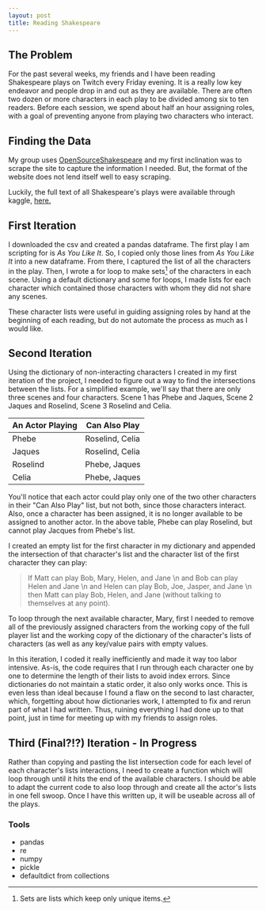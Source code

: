 ```yaml
---
layout: post
title: Reading Shakespeare
---
```

## The Problem

For the past several weeks, my friends and I have been reading Shakespeare plays on Twitch every Friday evening. It is a really low key endeavor and people drop in and out as they are available. There are often two dozen or more characters in each play to be divided among six to ten readers. Before each session, we spend about half an hour assigning roles, with a goal of preventing anyone from playing two characters who interact.

## Finding the Data

My group uses [OpenSourceShakespeare](https://www.opensourceshakespeare.org/views/plays/playmenu.php?WorkID=asyoulikeit) and my first inclination was to scrape the site to capture the information I needed. But, the format of the website does not lend itself well to easy scraping.

Luckily, the full text of all Shakespeare's plays were available through kaggle, [here.](https://www.kaggle.com/kingburrito666/shakespeare-plays)

## First Iteration

I downloaded the csv and created a pandas dataframe. The first play I am scripting for is *As You Like It*. So, I copied only those lines from *As You Like It* into a new dataframe. From there, I captured the list of all the characters in the play.  Then, I wrote a for loop to make sets[^fn-sets_explanation] of the characters in each scene. Using a default dictionary and some for loops, I made lists for each character which contained those characters with whom they did not share any scenes.

These character lists were useful in guiding assigning roles by hand at the beginning of each reading, but do not automate the process as much as I would like.

## Second Iteration

Using the dictionary of non-interacting characters I created in my first iteration of the project, I needed to figure out a way to find the intersections between the lists.  For a simplified example, we'll say that there are only three scenes and four characters.  Scene 1 has Phebe and Jaques, Scene 2 Jaques and Roselind, Scene 3 Roselind and Celia.

<table>
  <thead>
    <tr>
      <th>An Actor Playing</th>
      <th>Can Also Play</th>
    </tr>
  </thead>
  <tbody>
    <tr>
      <td>Phebe</td>
      <td>Roselind, Celia</td>
    </tr>
    <tr>
      <td>Jaques</td>
      <td>Roselind, Celia</td>
    </tr>
    <tr>
      <td>Roselind</td>
      <td>Phebe, Jaques</td>
    </tr>
    <tr>
      <td>Celia</td>
      <td>Phebe, Jaques</td>
    </tr>
  </tbody>
</table>

You'll notice that each actor could play only one of the two other characters in their "Can Also Play" list, but not both, since those characters interact.  Also, once a character has been assigned, it is no longer available to be assigned to another actor.  In the above table, Phebe can play Roselind, but cannot play Jacques from Phebe's list.  

I created an empty list for the first character in my dictionary and appended the intersection of that character's list and the character list of the first character they can play:

>If Matt can play Bob, Mary, Helen, and Jane \n
and Bob can play Helen and Jane \n
and Helen can play Bob, Joe, Jasper, and Jane \n
then Matt can play Bob, Helen, and Jane (without talking to themselves at any point).

To loop through the next available character, Mary, first I needed to remove all of the previously assigned characters from the working copy of the full player list and the working copy of the dictionary of the character's lists of characters (as well as any key/value pairs with empty values.

In this iteration, I coded it really inefficiently and made it way too labor intensive.  As-is, the code requires that I run through each character one by one to determine the length of their lists to avoid index errors.  Since dictionaries do not maintain a static order, it also only works once.  This is even less than ideal because I found a flaw on the second to last character, which, forgetting about how dictionaries work, I attempted to fix and rerun part of what I had written.  Thus, ruining everything I had done up to that point, just in time for meeting up with my friends to assign roles.

##  Third (Final?!?) Iteration - In Progress

Rather than copying and pasting the list intersection code for each level of each character's lists interactions, I need to create a function which will loop through until it hits the end of the available characters.  I should be able to adapt the current code to also loop through and create all the actor's lists in one fell swoop.  Once I have this written up, it will be useable across all of the plays.

### Tools
* pandas
* re
* numpy
* pickle
* defaultdict from collections



[^fn-sets_explanation]: Sets are lists which keep only unique items.